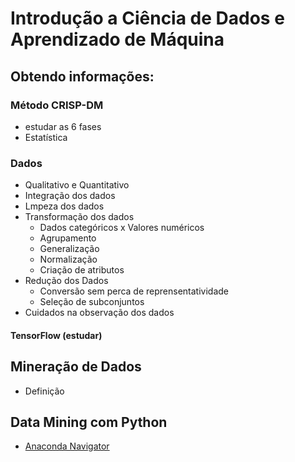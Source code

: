 # Introdução a Ciência de Dados e Aprendizado de Máquina

## Obtendo informações:
### Método CRISP-DM
* estudar as 6 fases
* Estatística

### Dados
* Qualitativo e Quantitativo
* Integração dos dados
* Lmpeza dos dados
* Transformação dos dados
  * Dados categóricos x Valores numéricos
  * Agrupamento
  * Generalização 
  * Normalização
  * Criação de atributos
* Redução dos Dados
  * Conversão sem perca de reprensentatividade
  * Seleção de subconjuntos
* Cuidados na observação dos dados

#### TensorFlow (estudar)

## Mineração de Dados
* Definição

## Data Mining com Python
* [Anaconda Navigator](https://docs.anaconda.com/anaconda/navigator/getting-started/ "Getting started with Navigator")
